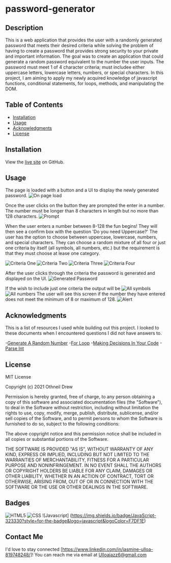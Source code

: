 # password-generator

## Description

This is a web application that provides the user with a randomly generated password that meets their desired criteria while solving the problem of having to create a password that provides strong security to your private and important information. The goal was to create an application that could generate a random password equivalent to the number the user inputs. The password must meet 1 of 4 character criteria; must includee either uppercase letters, lowercase letters, numbers, or special characters. In this project, I am aiming to apply my newly acquired knowledge of javascript functions, conditional statements, for loops, methods, and manipulating the DOM. 


## Table of Contents

- [Installation](#installation)
- [Usage](#usage)
- [Acknowledgments](#acknowledgments)
- [License](#license)

## Installation

View the [live site](https://silkyjazz.github.io/password-generator/`) on GitHub.


## Usage

The page is loaded with a button and a UI to display the newly generated password.
![On page load](assets/1.png)

Once the user clicks on the button they are prompted the enter in a number. The number must be longer than 8 characters in length but no more than 128 characters.
![Prompt](assets/2.png)

When the user enters a number between 8-128 the fun begins! They will then see a confirm box with the question 'Do you need Uppercase?' The user has the option to choose between uppercase, lowercase, numbers, and special characters. They can choose a random mixture of all four or just one criteria by itself (all symbols, all numbers, etc.) but the requirement is that they must choose at lease one category. 

![Criteria One](assets/3.png)
![Criteria Two](assets/4.png)
![Criteria Three](assets/5.png)
![Criteria Four](assets/6.png)

After the user clicks through the criteria the password is generated and displayed on the UI.
![Generated Password](assets/7.png)

If the wish to include just one criteria the output will be
![All symbols](asseets/10.png)
![All numbers](assets.11.png)
The user will see this screen if the number they have entered does not meet the minimum of 8 or maximum of 128.
![Alert](assets/9.png)


## Acknowledgments

This is a list of resources I used while building out this project. I looked to these documents when I encountered questions I did not have answers to. 

-[Generate A Random Number](https://stackoverflow.com/questions/1527803/generating-random-whole-numbers-in-javascript-in-a-specific-range)
-[For Loop](https://developer.mozilla.org/en-US/docs/Web/JavaScript/Guide/Loops_and_iteration)
-[Making Decisions In Your Code](https://developer.mozilla.org/en-US/docs/Learn/JavaScript/Building_blocks/conditionals)
-[Parse Int](https://developer.mozilla.org/en-US/docs/Web/JavaScript/Reference/Global_Objects/parseInt)


## License

MIT License

Copyright (c) 2021 Othneil Drew

Permission is hereby granted, free of charge, to any person obtaining a copy
of this software and associated documentation files (the "Software"), to deal
in the Software without restriction, including without limitation the rights
to use, copy, modify, merge, publish, distribute, sublicense, and/or sell
copies of the Software, and to permit persons to whom the Software is
furnished to do so, subject to the following conditions:

The above copyright notice and this permission notice shall be included in all
copies or substantial portions of the Software.

THE SOFTWARE IS PROVIDED "AS IS", WITHOUT WARRANTY OF ANY KIND, EXPRESS OR
IMPLIED, INCLUDING BUT NOT LIMITED TO THE WARRANTIES OF MERCHANTABILITY,
FITNESS FOR A PARTICULAR PURPOSE AND NONINFRINGEMENT. IN NO EVENT SHALL THE
AUTHORS OR COPYRIGHT HOLDERS BE LIABLE FOR ANY CLAIM, DAMAGES OR OTHER
LIABILITY, WHETHER IN AN ACTION OF CONTRACT, TORT OR OTHERWISE, ARISING FROM,
OUT OF OR IN CONNECTION WITH THE SOFTWARE OR THE USE OR OTHER DEALINGS IN THE
SOFTWARE.

## Badges

![HTML5](https://img.shields.io/badge/HTML5-E34F26?style=for-the-badge&logo=html5&logoColor=white)
![CSS](https://img.shields.io/badge/CSS3-1572B6?style=for-the-badge&logo=css3&logoColor=white)
![Javascript] (https://img.shields.io/badge/JavaScript-323330?style=for-the-badge&logo=javascript&logoColor=F7DF1E)



## Contact Me

I'd love to stay connected [https://www.linkedin.com/in/jasmine-ulloa-819748248/]! You can reach me via email at Ulloajazz6@gmail.com

